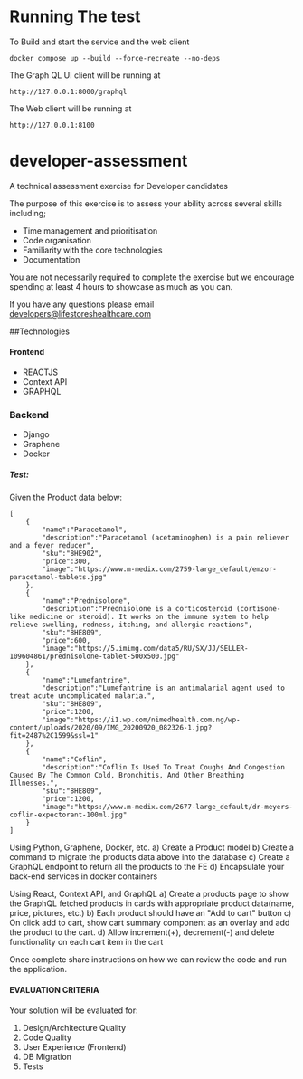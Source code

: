 
# Running The test 

To Build and start the service and the web client

```
docker compose up --build --force-recreate --no-deps
```


The Graph QL UI client will be running at 

```
http://127.0.0.1:8000/graphql
```


The Web client will be running at 
```
http://127.0.0.1:8100
```


# developer-assessment
A technical assessment exercise for Developer candidates

The purpose of this exercise is to assess your ability across several skills including;

- Time management and prioritisation
- Code organisation
- Familiarity with the core technologies
- Documentation

You are not necessarily required to complete the exercise but we encourage spending at least 4 hours to showcase as much as you can.

If you have any questions please email developers@lifestoreshealthcare.com

##Technologies

#### Frontend
- REACTJS
- Context API
- GRAPHQL

### Backend
- Django
- Graphene
- Docker

##### Test:
Given the Product data below: 

```
[
    {
        "name":"Paracetamol",
        "description":"Paracetamol (acetaminophen) is a pain reliever and a fever reducer",
        "sku":"8HE902",
        "price":300,
        "image":"https://www.m-medix.com/2759-large_default/emzor-paracetamol-tablets.jpg"
    },
    {
        "name":"Prednisolone",
        "description":"Prednisolone is a corticosteroid (cortisone-like medicine or steroid). It works on the immune system to help relieve swelling, redness, itching, and allergic reactions",
        "sku":"8HE809",
        "price":600,
        "image":"https://5.imimg.com/data5/RU/SX/JJ/SELLER-109604861/prednisolone-tablet-500x500.jpg"
    },
    {
        "name":"Lumefantrine",
        "description":"Lumefantrine is an antimalarial agent used to treat acute uncomplicated malaria.",
        "sku":"8HE809",
        "price":1200,
        "image":"https://i1.wp.com/nimedhealth.com.ng/wp-content/uploads/2020/09/IMG_20200920_082326-1.jpg?fit=2487%2C1599&ssl=1"
    },
    {
        "name":"Coflin",
        "description":"Coflin Is Used To Treat Coughs And Congestion Caused By The Common Cold, Bronchitis, And Other Breathing Illnesses.",
        "sku":"8HE809",
        "price":1200,
        "image":"https://www.m-medix.com/2677-large_default/dr-meyers-coflin-expectorant-100ml.jpg"
    }
]
```

Using Python, Graphene, Docker, etc.
a) Create a Product model
b) Create a command to migrate the products data above into the database
c) Create a GraphQL endpoint to return all the products to the FE
d) Encapsulate your back-end services in docker containers

Using React, Context API, and GraphQL
a) Create a products page to show the GraphQL fetched products in cards with appropriate product data(name, price, pictures, etc.)
b) Each product should have an "Add to cart" button
c) On click add to cart, show cart summary component as an overlay and add the product to the cart.
d) Allow increment(+), decrement(-) and delete functionality on each cart item in the cart

Once complete share instructions on how we can review the code and run
the application.

#### EVALUATION CRITERIA
Your solution will be evaluated for:
1. Design/Architecture Quality
2. Code Quality
3. User Experience (Frontend)
4. DB Migration
5. Tests
